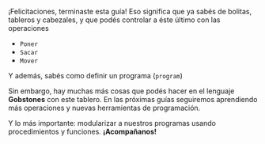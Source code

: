 ¡Felicitaciones, terminaste esta guía! Eso significa que ya sabés de bolitas, tableros y cabezales, y que podés controlar a éste último con las operaciones

 * `Poner`
 * `Sacar`
 * `Mover`

Y además, sabés como definir un programa (`program`)

Sin embargo, hay muchas más cosas que podés hacer en el lenguaje **Gobstones** con este tablero. En las próximas guías seguiremos aprendiendo más operaciones y nuevas herramientas de programación.

Y lo más importante: modularizar a nuestros programas usando procedimientos y funciones. **¡Acompañanos!**
